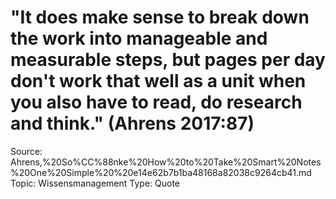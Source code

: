 # "It does make sense to break down the work into manageable and measurable steps, but pages per day don't work that well as a unit when you also have to read, do research and think." (Ahrens 2017:87)

Source: Ahrens,%20So%CC%88nke%20How%20to%20Take%20Smart%20Notes%20One%20Simple%20%20e14e62b7b1ba48168a82038c9264cb41.md
Topic: Wissensmanagement
Type: Quote